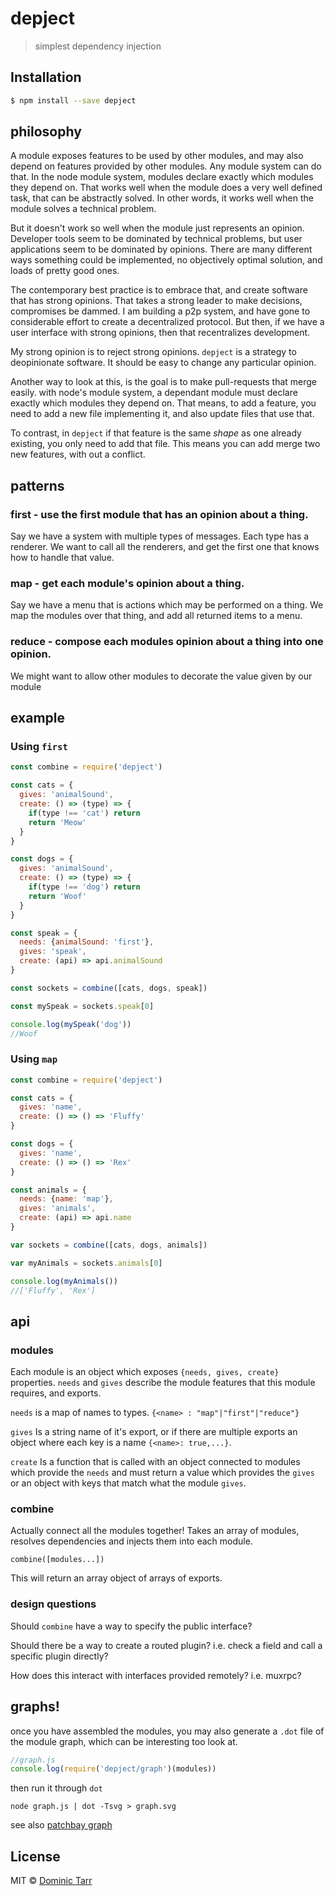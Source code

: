 # depject 

> simplest dependency injection

## Installation

```sh
$ npm install --save depject
```

## philosophy 

A module exposes features to be used by other modules,
and may also depend on features provided by other modules.
Any module system can do that. In the node module system,
modules declare exactly which modules they depend on.
That works well when the module does a very well defined task,
that can be abstractly solved. In other words, it works well
when the module solves a technical problem.

But it doesn't work so well when the module just represents an opinion.
Developer tools seem to be dominated by technical problems,
but user applications seem to be dominated by opinions.
There are many different ways something could be implemented,
no objectively optimal solution, and loads of pretty good ones.

The contemporary best practice is to embrace that, and create software
that has strong opinions. That takes a strong leader to make decisions,
compromises be dammed. I am building a p2p system, and have gone to
considerable effort to create a decentralized protocol. But then,
if we have a user interface with strong opinions, then that recentralizes development.

My strong opinion is to reject strong opinions. `depject` is a strategy to
deopinionate software. It should be easy to change any particular opinion.

Another way to look at this, is the goal is to make pull-requests that merge easily.
with node's module system, a dependant module must declare exactly which modules they depend on.
That means, to add a feature, you need to add a new file implementing it,
and also update files that use that.

To contrast, in `depject` if that feature is the same _shape_ as one already existing,
you only need to add that file. This means you can add merge two new features,
with out a conflict.

## patterns

### first - use the first module that has an opinion about a thing.

Say we have a system with multiple types of messages. Each type has a renderer.
We want to call all the renderers, and get the first one that knows how to handle that value.

### map - get each module's opinion about a thing.

Say we have a menu that is actions which may be performed on a thing.
We map the modules over that thing, and add all returned items to a menu.

### reduce - compose each modules opinion about a thing into one opinion.

We might want to allow other modules to decorate the value given by our module

## example

### Using `first`

```js
const combine = require('depject')

const cats = {
  gives: 'animalSound',
  create: () => (type) => {
    if(type !== 'cat') return
    return 'Meow' 
  }
}

const dogs = {
  gives: 'animalSound',
  create: () => (type) => {
    if(type !== 'dog') return
    return 'Woof' 
  }
}

const speak = {
  needs: {animalSound: 'first'},
  gives: 'speak',
  create: (api) => api.animalSound
}

const sockets = combine([cats, dogs, speak])

const mySpeak = sockets.speak[0]

console.log(mySpeak('dog'))
//Woof
```

### Using `map`

```js
const combine = require('depject')

const cats = {
  gives: 'name',
  create: () => () => 'Fluffy' 
}

const dogs = {
  gives: 'name',
  create: () => () => 'Rex' 
}

const animals = {
  needs: {name: 'map'},
  gives: 'animals',
  create: (api) => api.name
}

var sockets = combine([cats, dogs, animals])

var myAnimals = sockets.animals[0]

console.log(myAnimals())
//['Fluffy', 'Rex']
```

## api

### modules

Each module is an object which exposes `{needs, gives, create}` properties. `needs` and `gives` describe the module features that this module requires, and exports.

`needs` is a map of names to types. `{<name> : "map"|"first"|"reduce"}`

`gives` Is a string name of it's export, or if there are multiple exports an object where each key is a name `{<name>: true,...}`. 

`create` Is a function that is called with an object connected to modules which provide the `needs` and must return a value which provides the `gives` or an object with keys that match what the module `gives`.

### combine

Actually connect all the modules together!
Takes an array of modules, resolves dependencies and injects them into each module. 

`combine([modules...])`

This will return an array object of arrays of exports.

### design questions

Should `combine` have a way to specify the public interface?

Should there be a way to create a routed plugin?
i.e. check a field and call a specific plugin directly?

How does this interact with interfaces provided remotely?
i.e. muxrpc?

## graphs!

once you have assembled the modules, you may also generate a `.dot` file of the
module graph, which can be interesting too look at.

``` js
//graph.js
console.log(require('depject/graph')(modules))
```

then run it through `dot`

`node graph.js | dot -Tsvg > graph.svg`

see also [patchbay graph](https://github.com/dominictarr/patchbay/blob/master/graph.svg)

## License

MIT © [Dominic Tarr](http://dominictarr.com)
